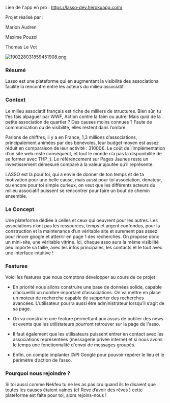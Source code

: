 Lien de l'app en pro : https://lasso-dev.herokuapp.com/

Projet réalisé par :


Marion Audren


Maxime Pouzol


Thomas Le Vot



![190228031859451908.png](https://nsa40.casimages.com/img/2019/02/28/190228031859451908.png)

### Résumé 

Lasso est une plateforme qui en augmentant la visibilité des associations facilite la rencontre entre les acteurs du milieu associatif.


### Context


Le milieu associatif français est riche de milliers de structures. Bien sûr, tu t’es fais alpaguer par WWF, Action contre la faim ou autre! Mais quid de la petite association de quartier ? Des causes moins connues ? Faute de communication ou de visibilité, elles restent dans l’ombre.

Parlons de chiffres, il y a en France, 1,3 millions d’associations, principalement animées par des bénévoles, leur budget moyen est assez réduit en comparaison de leur activité : 31000€. Le coût de l’implémentation d’un site web reste conséquent, et tout le monde n’a pas la disponibilité de se former avec THP ;). Le référencement sur Pages Jaunes reste un investissement démesuré comparé à la valeur ajoutée qu’il représente.

LASSO est là pour toi, qui a envie de donner de ton temps et de ta motivation pour une belle cause,  mais aussi pour toi association, donateur, ou encore pour toi simple curieux, on veut que les différents acteurs du milieu associatif puissent se rencontrer pour faire un bout de chemin ensemble.


### Le Concept


Une plateforme dédiée à celles et ceux qui oeuvrent pour les autres. Les associations n’ont pas les ressources, temps et argent confondus, pour la construction et la maintenance d’un véritable site et surement pas assez pour rincer google et atterrir en page 1 des recherches. On propose donc un mini-site, une véritable vitrine. Ici, chaque asso aura la même visibilité peu importe sa taille, avec les infos principales, les contacts et le tout avec une interface intuitive !


### Features


Voici les features que nous comptons développer au cours de ce projet :

* En priorité nous allons construire une base de données solide, capable d’accueillir un nombre important d’associations. On va mettre en place un moteur de recherche capable de supporter des recherches avancées. L’utilisateur pourra aussi être administrateur lorsqu’il s’agit de sa page.

* On va construire une feature permettant aux assos de publier des news et events que les utilistateurs pourront retrouver sur la page de l'asso.

* Il faut également que les utilisateurs puissent entrer en contact avec les associations représentées (messagerie privée interne) et si nous avons le temps une fonctionnalité d'envoi de messages groupés.

* Enfin, on compte implanter l’API Google pour pouvoir repérer le lieu et le périmètre d’action de l’asso.

### Pourquoi nous rejoindre ?

Si toi aussi comme Nekfeu tu ne les as pas cru quand ils te disaient que toutes les causes étaient vaines (cf Reve d’avoir des rêves ) cette plateforme est faite pour toi, alors rejoins-nous !
